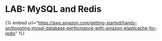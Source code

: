 # LAB: MySQL and Redis

{% embed url="https://aws.amazon.com/getting-started/hands-on/boosting-mysql-database-performance-with-amazon-elasticache-for-redis" %}
